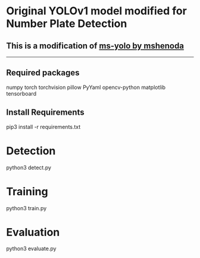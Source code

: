 # Original YOLOv1 model modified for Number Plate Detection

## This is a modification of [ms-yolo by mshenoda](https://github.com/mshenoda/ms-yolo)


---
## Required packages
numpy
torch
torchvision
pillow
PyYaml
opencv-python
matplotlib
tensorboard

## Install Requirements
pip3 install -r requirements.txt

# Detection
python3 detect.py


# Training
python3 train.py


# Evaluation
python3 evaluate.py
